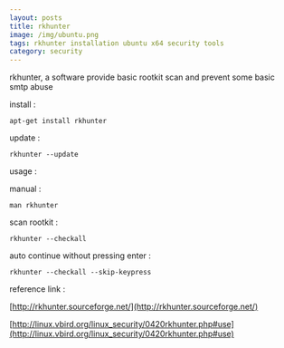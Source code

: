 ```yaml
---
layout: posts
title: rkhunter
image: /img/ubuntu.png
tags: rkhunter installation ubuntu x64 security tools
category: security
---
```


rkhunter, a software provide basic rootkit scan and prevent some basic smtp abuse

install :

```
apt-get install rkhunter
```

update :

```
rkhunter --update
```

usage :

manual :

```
man rkhunter
```

scan rootkit :

```
rkhunter --checkall
```

auto continue without pressing enter :

```
rkhunter --checkall --skip-keypress
```


reference link :

[http://rkhunter.sourceforge.net/](http://rkhunter.sourceforge.net/)

[http://linux.vbird.org/linux_security/0420rkhunter.php#use](http://linux.vbird.org/linux_security/0420rkhunter.php#use)

